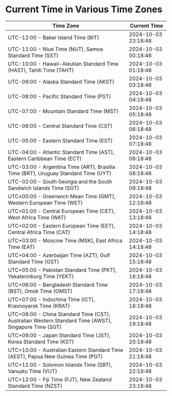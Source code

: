 # Current Time in Various Time Zones

| Time Zone | Current Time |
|-----------|--------------|
| UTC-12:00 - Baker Island Time (BIT) | 2024-10-03 23:18:48 |
| UTC-11:00 - Niue Time (NUT), Samoa Standard Time (SST) | 2024-10-03 00:18:48 |
| UTC-10:00 - Hawaii-Aleutian Standard Time (HAST), Tahiti Time (TAHT) | 2024-10-03 01:18:48 |
| UTC-09:00 - Alaska Standard Time (AKST) | 2024-10-03 03:18:48 |
| UTC-08:00 - Pacific Standard Time (PST) | 2024-10-03 04:18:48 |
| UTC-07:00 - Mountain Standard Time (MST) | 2024-10-03 05:18:48 |
| UTC-06:00 - Central Standard Time (CST) | 2024-10-03 06:18:48 |
| UTC-05:00 - Eastern Standard Time (EST) | 2024-10-03 07:18:48 |
| UTC-04:00 - Atlantic Standard Time (AST), Eastern Caribbean Time (ECT) | 2024-10-03 08:18:48 |
| UTC-03:00 - Argentina Time (ART), Brasília Time (BRT), Uruguay Standard Time (UYT) | 2024-10-03 08:18:48 |
| UTC-02:00 - South Georgia and the South Sandwich Islands Time (SGT) | 2024-10-03 09:18:48 |
| UTC±00:00 - Greenwich Mean Time (GMT), Western European Time (WET) | 2024-10-03 12:18:48 |
| UTC+01:00 - Central European Time (CET), West Africa Time (WAT) | 2024-10-03 13:18:48 |
| UTC+02:00 - Eastern European Time (EET), Central Africa Time (CAT) | 2024-10-03 14:18:48 |
| UTC+03:00 - Moscow Time (MSK), East Africa Time (EAT) | 2024-10-03 14:18:48 |
| UTC+04:00 - Azerbaijan Time (AZT), Gulf Standard Time (GST) | 2024-10-03 15:18:48 |
| UTC+05:00 - Pakistan Standard Time (PKT), Yekaterinburg Time (YEKT) | 2024-10-03 16:18:48 |
| UTC+06:00 - Bangladesh Standard Time (BST), Omsk Time (OMST) | 2024-10-03 17:18:48 |
| UTC+07:00 - Indochina Time (ICT), Krasnoyarsk Time (KRAT) | 2024-10-03 18:18:48 |
| UTC+08:00 - China Standard Time (CST), Australian Western Standard Time (AWST), Singapore Time (SGT) | 2024-10-03 19:18:48 |
| UTC+09:00 - Japan Standard Time (JST), Korea Standard Time (KST) | 2024-10-03 20:18:48 |
| UTC+10:00 - Australian Eastern Standard Time (AEST), Papua New Guinea Time (PGT) | 2024-10-03 21:18:48 |
| UTC+11:00 - Solomon Islands Time (SBT), Vanuatu Time (VUT) | 2024-10-03 22:18:48 |
| UTC+12:00 - Fiji Time (FJT), New Zealand Standard Time (NZST) | 2024-10-03 23:18:48 |
